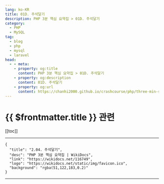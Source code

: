 ```yaml
---
lang: ko-KR
title: 01D. 주석달기
description: PHP 3분 핵심 요약집 > 01D. 주석달기
category: 
  - PHP
  - MySQL
tag: 
  - blog
  - php
  - mysql
  - laravel
head:
  - - meta:
    - property: og:title
      content: PHP 3분 핵심 요약집 > 01D. 주석달기
    - property: og:description
      content: 01D. 주석달기
    - property: og:url
      content: https://chanhi2000.github.io/crashcourse/php/three-min-summary/01-basics/01D.html
---
```


# {{ $frontmatter.title }} 관련

[[toc]]

---

```component VPCard
{
  "title": "2.04. 주석달기",
  "desc": "PHP 3분 핵심 요약집 | WikiDocs",
  "link": "https://wikidocs.net/116749",
  "logo": "https://wikidocs.net/static/img/favicon.ico",
  "background": "rgba(51,122,183,0.2)"
}
```

---

<TagLinks />